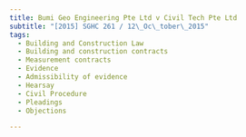 ```yaml
---
title: Bumi Geo Engineering Pte Ltd v Civil Tech Pte Ltd 
subtitle: "[2015] SGHC 261 / 12\_Oc\_tober\_2015"
tags:
  - Building and Construction Law
  - Building and construction contracts
  - Measurement contracts
  - Evidence
  - Admissibility of evidence
  - Hearsay
  - Civil Procedure
  - Pleadings
  - Objections

---
```



